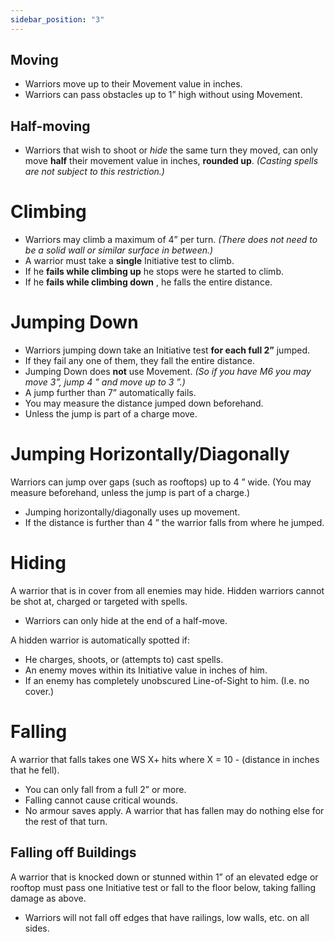 ```yaml
---
sidebar_position: "3"
---
```

## Moving
- Warriors move up to their Movement value in inches.
-  Warriors can pass obstacles up to 1” high without using Movement.
## Half-moving
- Warriors that wish to shoot or _hide_ the same turn they moved, can only move **half** their movement value in inches, **rounded up**. _(Casting spells are not subject to this restriction.)_
# Climbing
- Warriors may climb a maximum of 4” per turn. _(There does not need to be a solid wall or similar surface in between.)_
- A warrior must take a **single** Initiative test to climb.
- If he **fails while climbing up** he stops were he started to climb.
- If he **fails while climbing down** , he falls the entire distance.
# Jumping Down
- Warriors jumping down take an Initiative test **for each full 2”** jumped.
- If they fail any one of them, they fall the entire distance.
- Jumping Down does **not** use Movement. _(So if you have M6 you may move 3”, jump 4 ” and move up to 3 ”.)_
- A jump further than 7” automatically fails.
- You may measure the distance jumped down beforehand.
- Unless the jump is part of a charge move.
  
# Jumping Horizontally/Diagonally
Warriors can jump over gaps (such as rooftops) up to 4 ” wide. (You may measure beforehand, unless the jump is part of a charge.)
- Jumping horizontally/diagonally uses up movement.
- If the distance is further than 4 ” the warrior falls from where he jumped.
# Hiding
A warrior that is in cover from all enemies may hide. Hidden warriors cannot be shot at, charged or targeted with spells.
- Warriors can only hide at the end of a half-move.

A hidden warrior is automatically spotted if:
- He charges, shoots, or (attempts to) cast spells.
- An enemy moves within its Initiative value in inches of him.
- If an enemy has completely unobscured Line-of-Sight to him. (I.e. no cover.)
# Falling
A warrior that falls takes one WS X+ hits where X = 10 - (distance in inches that he fell).
- You can only fall from a full 2” or more.
- Falling cannot cause critical wounds.
- No armour saves apply.
A warrior that has fallen may do nothing else for the rest of that turn.
## Falling off Buildings
A warrior that is knocked down or stunned within 1” of an elevated edge or rooftop must pass one Initiative test or fall to the floor below, taking falling damage as above.
- Warriors will not fall off edges that have railings, low walls, etc. on all sides.
